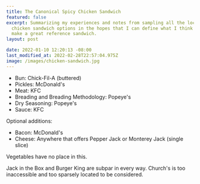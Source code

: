 ```yaml
---
title: The Canonical Spicy Chicken Sandwich
featured: false
excerpt: Summarizing my experiences and notes from sampling all the local-area spicy
  chicken sandwich options in the hopes that I can define what I think would
  make a great reference sandwich.
layout: post

date: 2022-01-10 12:20:13 -08:00
last_modified_at: 2022-02-28T22:57:04.975Z
image: /images/chicken-sandwich.jpg
---
```


- Bun: Chick-Fil-A (buttered)
- Pickles: McDonald's
- Meat: KFC
- Breading and Breading Methodology: Popeye's
- Dry Seasoning: Popeye's
- Sauce: KFC

Optional additions:

- Bacon: McDonald's
- Cheese: Anywhere that offers Pepper Jack or Monterey Jack (single slice)

Vegetables have no place in this.

Jack in the Box and Burger King are subpar in every way. Church's is too inaccessible and too sparsely located to be considered.

